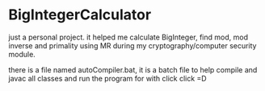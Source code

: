 # BigIntegerCalculator

just a personal project. it helped me calculate BigInteger, find mod, mod inverse and primality using MR during my cryptography/computer security module.

there is a file named autoCompiler.bat, it is a batch file to help compile and javac all classes and run the program for with click click =D
